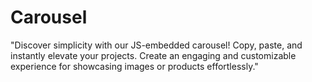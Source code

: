 # Carousel
"Discover simplicity with our JS-embedded carousel! Copy, paste, and instantly elevate your projects. Create an engaging and customizable experience for showcasing images or products effortlessly."
